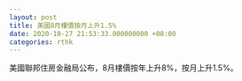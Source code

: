 ```yaml
---
layout: post
title: 美國8月樓價按月上升1.5%
date: 2020-10-27 21:53:33.000000000 +08:00
categories: rthk
---
```


美國聯邦住房金融局公布，8月樓價按年上升8%，按月上升1.5%。
